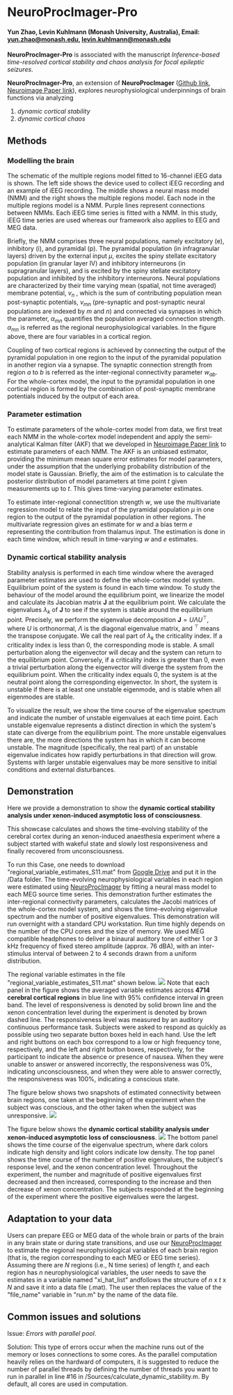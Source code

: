 # NeuroProcImager-Pro
#### Yun Zhao, Levin Kuhlmann (Monash University, Australia), Email: yun.zhao@monash.edu, levin.kuhlmann@monash.edu

**NeuroProcImager-Pro** is associated with the manuscript *Inference-based time-resolved cortical stability and chaos analysis for focal epileptic seizures*.

**NeuroProcImager-Pro**, an extension of **NeuroProcImager** ([Github link](https://github.com/yundumbledore/NeuroProcImager/tree/main), [Neuroimage Paper link](https://www.sciencedirect.com/science/article/pii/S1053811922007078)), explores neurophysiological underpinnings of brain functions via analyzing
1. *dynamic cortical stability*
2. *dynamic cortical chaos*


## Methods

### Modelling the brain
<!-- ![](assets/Framework.png) -->
The schematic of the multiple regions model fitted to 16-channel iEEG data is shown. The left side shows the device used to collect iEEG recording and an example of iEEG recording. The middle shows a neural mass model (NMM) and the right shows the multiple regions model. Each node in the multiple regions model is a NMM. Purple lines represent connections between NMMs. Each iEEG time series is fitted with a NMM. In this study, iEEG time series are used whereas our framework also applies to EEG and MEG data.

Briefly, the NMM comprises three neural populations, namely excitatory (e), inhibitory (i), and pyramidal (p). The pyramidal population (in infragranular layers) driven by the external input $\mu$, excites the spiny stellate excitatory population (in granular layer IV) and inhibitory interneurons (in supragranular layers), and is excited by the spiny stellate excitatory population and inhibited by the inhibitory interneurons. Neural populations are characterized by their time varying mean (spatial, not time averaged) membrane potential, $v_n$ , which is the sum of contributing population mean post-synaptic potentials, $v_{mn}$ (pre-synaptic and post-synaptic neural populations are indexed by $m$ and $n$) and connected via synapses in which the parameter, $\alpha_{mn}$ quantifies the population averaged connection strength. $\alpha_{mn}$ is referred as the regional neurophysiological variables. In the figure above, there are four variables in a cortical region.

Coupling of two cortical regions is achieved by connecting the output of the pyramidal population in one region to the input of the pyramidal population in another region via a synapse. The synaptic connection strength from region $a$ to $b$ is referred as the inter-regional connectivity parameter $w_{ab}$. For the whole-cortex model, the input to the pyramidal population in one cortical region is formed by the combination of post-synaptic membrane potentials induced by the output of each area.

### Parameter estimation
To estimate parameters of the whole-cortex model from data, we first treat each NMM in the whole-cortex model independent and apply the semi-analytical Kalman filter (AKF) that we developed in [Neuroimage Paper link](https://www.sciencedirect.com/science/article/pii/S1053811922007078) to estimate parameters of each NMM. The AKF is an unbiased estimator, providing the minimum mean square error estimates for model parameters, under the assumption that the underlying probability distribution of the model state is Gaussian. Briefly, the aim of the estimation is to calculate the posterior distribution of model parameters at time point $t$ given measurements up to $t$. This gives time-varying parameter estimates.

To estimate inter-regional connectition strength $w$, we use the multivariate regression model to relate the input of the pyramidal population $\mu$ in one region to the output of the pyramidal population in other regions. The multivariate regression gives an estimate for $w$ and a bias term $e$ representing the contribution from thalamus input. The estimation is done in each time window, which result in time-varying $w$ and $e$ estimates.

### Dynamic cortical stability analysis
Stability analysis is performed in each time window where the averaged parameter estimates are used to define the whole-cortex model system. Equilibrium point of the system is found in each time window. To study the behaviour of the model around the equilibrium point, we linearize the model and calculate its Jacobian matrix $\mathbf{J}$ at the equilibrium point. We calculate the eigenvalues $\lambda_k$ of $\mathbf{J}$ to see if the system is stable around the equilibrium point. Precisely, we perform the eigenvalue decomposition $\mathbf{J} = U \Lambda U^\top$, where $U$ is orthonormal, $\Lambda$ is the diagonal eigenvalue matrix, and $^\top$ means the transpose conjugate. We call the real part of $\lambda_k$ the criticality index. If a criticality index is less than 0, the corresponding mode is stable. A small perturbation along the eigenvector will decay and the system can return to the equilibrium point. Conversely, if a criticality index is greater than 0, even a trivial perturbation along the eigenvector will diverge the system from the equilibrium point. When the criticality index equals 0, the system is at the neutral point along the corresponding eigenvector. In short, the system is unstable if there is at least one unstable eigenmode, and is stable when all eigenmodes are stable.

To visualize the result, we show the time course of the eigenvalue spectrum and indicate the number of unstable eigenvalues at each time point. Each unstable eigenvalue represents a distinct direction in which the system's state can diverge from the equilibrium point. The more unstable eigenvalues there are, the more directions the system has in which it can become unstable. The magnitude (specifically, the real part) of an unstable eigenvalue indicates how rapidly perturbations in that direction will grow. Systems with larger unstable eigenvalues may be more sensitive to initial conditions and external disturbances.

## Demonstration
Here we provide a demonstration to show the **dynamic cortical stability analysis under xenon-induced asymptotic loss of consciousness**.

This showcase calculates and shows the time-evolving stability of the cerebral cortex during an xenon-induced anaesthesia experiment where a subject started with wakeful state and slowly lost responsiveness and finally recovered from unconsciousness.

To run this Case, one needs to download "regional_variable_estimates_S11.mat" from [Google Drive](https://drive.google.com/drive/folders/1i8ZqNcqIbl0AMgG1JY3nuSUMqaBCREqD?usp=sharing) and put it in the /Data folder. The time-evolving neurophysiological variables in each region were estimated using [NeuroProcImager](https://github.com/yundumbledore/NeuroProcImager/tree/main) by fitting a neural mass model to each MEG source time series. This demonstration further estimates the inter-regional connectivity parameters, calculates the Jacobi matrices of the whole-cortex model system, and shows the time-evolving eigenvalue spectrum and the number of positive eigenvalues. This demonstration will run overnight with a standard CPU workstation. Run time highly depends on the number of the CPU cores and the size of memory. We used MEG compatible headphones to deliver a binaural auditory tone of either 1 or 3 kHz frequency of fixed stereo amplitude (approx. 76 dBA), with an inter-stimulus interval of between 2 to 4 seconds drawn from a uniform distribution.

The regional variable estimates in the file "regional_variable_estimates_S11.mat" shown below.
![](Assets/regional_variables_estimates.png)
Note that each panel in the figure shows the averaged variable estimates across **4714 cerebral cortical regions** in blue line with 95% confidence interval in green band. The level of responsiveness is denoted by solid brown line and the xenon concentration level during the experiment is denoted by brown dashed line. The responsiveness level was measured by an auditory continuous performance task. Subjects were asked to respond as quickly as possible using two separate button boxes held in each hand. Use the left and right buttons on each box correspond to a low or high frequency tone, respectively, and the left and right button boxes, respectively, for the participant to indicate the absence or presence of nausea. When they were unable to answer or answered incorrectly, the responsiveness was 0%, indicating unconsciousness, and when they were able to answer correctly, the responsiveness was 100%, indicating a conscious state.

The figure below shows two snapshots of estimated connectivity between brain regions, one taken at the beginning of the experiment when the subject was conscious, and the other taken when the subject was unresponsive.
![](Assets/inter-regional_connectivity_estimates.png)

The figure below shows the **dynamic cortical stability analysis under xenon-induced asymptotic loss of consciousness**.
![](Assets/dynamic_stability.png)
The bottom panel shows the time course of the eigenvalue spectrum, where dark colors indicate high density and light colors indicate low density. The top panel shows the time course of the number of positive eigenvalues, the subject's response level, and the xenon concentration level. Throughout the experiment, the number and magnitude of positive eigenvalues ​​first decreased and then increased, corresponding to the increase and then decrease of xenon concentration. The subjects responded at the beginning of the experiment where the positive eigenvalues ​​were the largest.

## Adaptation to your data
Users can prepare EEG or MEG data of the whole brain or parts of the brain in any brain state or during state transitions, and use our [NeuroProcImager](https://github.com/yundumbledore/NeuroProcImager/tree/main) to estimate the regional neurophysiological variables of each brain region (that is, the region corresponding to each MEG or EEG time series). Assuming there are $N$ regions (i.e., N time series) of length $t$, and each region has $n$ neurophysiological variables, the user needs to save the estimates in a variable named "xi_hat_list" and ​​follows the structure of $n$ x $t$ x $N$ and save it into a data file (.mat). The user then replaces the value of the "file_name" variable in "run.m" by the name of the data file.

## Common issues and solutions
Issue: *Errors with parallel pool*.

Solution: This type of errors occur when the machine runs out of the memory or loses connections to some cores. As the parallel computation heavily relies on the hardward of computers, it is suggested to reduce the number of parallel threads by defining the number of threads you want to run in parallel in line #16 in /Sources/calculate_dynamic_stability.m. By default, all cores are used in computation.
